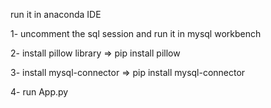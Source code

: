 run it in anaconda IDE

1- uncomment the sql session and run it in mysql workbench

2- install pillow library => pip install pillow

3- install mysql-connector => pip install mysql-connector

4- run App.py

